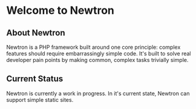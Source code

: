 # Welcome to Newtron

## About Newtron

Newtron is a PHP framework built around one core principle: complex features should require embarrassingly simple code.
It's built to solve real developer pain points by making common, complex tasks trivially simple.

## Current Status

Newtron is currently a work in progress. In it's current state, Newtron can support simple static sites.
